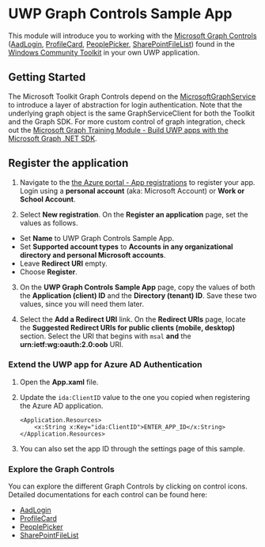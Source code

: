 # UWP Graph Controls Sample App

This module will introduce you to working with the [Microsoft Graph Controls](https://docs.microsoft.com/en-us/dotnet/api/microsoft.toolkit.uwp.ui.controls.graph?view=win-comm-toolkit-dotnet-stable) ([AadLogin](https://docs.microsoft.com/en-us/windows/communitytoolkit/graph/aadlogin), [ProfileCard](https://docs.microsoft.com/en-us/windows/communitytoolkit/graph/profilecard), [PeoplePicker](https://docs.microsoft.com/en-us/windows/communitytoolkit/graph/peoplepicker), [SharePointFileList](https://docs.microsoft.com/en-us/windows/communitytoolkit/graph/sharepointfilelist)) found in the [Windows Community Toolkit](https://github.com/Microsoft/WindowsCommunityToolkit) in your own UWP application.

## Getting Started

The Microsoft Toolkit Graph Controls depend on the [MicrosoftGraphService](https://docs.microsoft.com/en-us/windows/communitytoolkit/services/microsoftgraph) to introduce a layer of abstraction for login authentication. Note that the underlying graph object is the same GraphServiceClient for both the Toolkit and the Graph SDK. For more custom control of graph integration, check out the [Microsoft Graph Training Module - Build UWP apps with the Microsoft Graph .NET SDK](https://github.com/microsoftgraph/msgraph-training-uwp).

## Register the application 

1. Navigate to the [the Azure portal - App registrations](https://go.microsoft.com/fwlink/?linkid=2083908) to register your app. Login using a **personal account** (aka: Microsoft Account) or **Work or School Account**. 
 
2. Select **New registration**. On the **Register an application** page, set the values as follows. 
 
* Set **Name** to UWP Graph Controls Sample App. 
* Set **Supported account types** to **Accounts in any organizational directory and personal Microsoft accounts**. 
* Leave **Redirect URI** empty. 
* Choose **Register**. 
 
3. On the **UWP Graph Controls Sample App** page, copy the values of both the **Application (client) ID** and the **Directory (tenant) ID**. Save these two values, since you will need them later. 
 
4. Select the **Add a Redirect URI** link. On the **Redirect URIs** page, locate the **Suggested Redirect URIs for public clients (mobile, desktop)** section. Select the URI that begins with `msal` **and** the **urn:ietf:wg:oauth:2.0:oob** URI. 
 
### Extend the UWP app for Azure AD Authentication

1. Open the **App.xaml** file.
2. Update the `ida:ClientID` value to the one you copied when registering the Azure AD application.

    ```
    <Application.Resources>
        <x:String x:Key="ida:ClientID">ENTER_APP_ID</x:String>
    </Application.Resources>
    ```
3. You can also set the app ID through the settings page of this sample.

### Explore the Graph Controls

You can explore the different Graph Controls by clicking on control icons. Detailed documentations for each control can be found here:
* [AadLogin](https://docs.microsoft.com/en-us/windows/communitytoolkit/graph/aadlogin) 
* [ProfileCard](https://docs.microsoft.com/en-us/windows/communitytoolkit/graph/profilecard)
* [PeoplePicker](https://docs.microsoft.com/en-us/windows/communitytoolkit/graph/peoplepicker) 
* [SharePointFileList](https://docs.microsoft.com/en-us/windows/communitytoolkit/graph/sharepointfilelist) 
